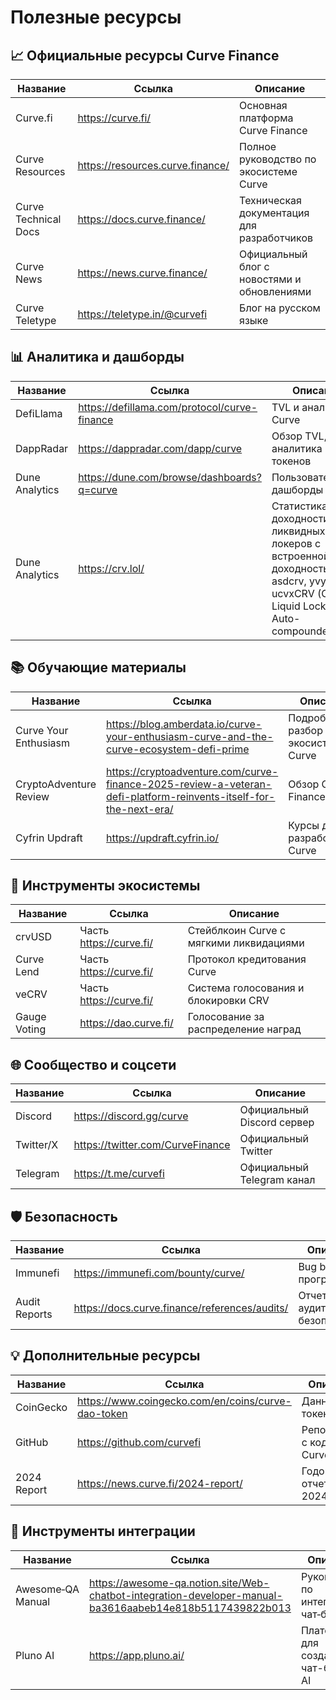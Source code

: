 # Полезные ресурсы

## 📈 Официальные ресурсы Curve Finance

| Название | Ссылка | Описание |
|----------|--------|----------|
| Curve.fi | <https://curve.fi/> | Основная платформа Curve Finance |
| Curve Resources | <https://resources.curve.finance/> | Полное руководство по экосистеме Curve |
| Curve Technical Docs | <https://docs.curve.finance/> | Техническая документация для разработчиков |
| Curve News | <https://news.curve.finance/> | Официальный блог с новостями и обновлениями |
| Curve Teletype | <https://teletype.in/@curvefi> | Блог на русском языке |

## 📊 Аналитика и дашборды

| Название | Ссылка | Описание |
|----------|--------|----------|
| DefiLlama | <https://defillama.com/protocol/curve-finance> | TVL и аналитика Curve |
| DappRadar | <https://dappradar.com/dapp/curve> | Обзор TVL, аналитика токенов |
| Dune Analytics | <https://dune.com/browse/dashboards?q=curve> | Пользовательские дашборды Curve |
| Dune Analytics | <https://crv.lol/> | Статистика доходности ликвидных локеров с встроенной доходностью: asdcrv, yvyCRV, ucvxCRV (CRV Liquid Locker Auto-compounders) |


## 📚 Обучающие материалы

| Название | Ссылка | Описание |
|----------|--------|----------|
| Curve Your Enthusiasm | <https://blog.amberdata.io/curve-your-enthusiasm-curve-and-the-curve-ecosystem-defi-prime> | Подробный разбор экосистемы Curve |
| CryptoAdventure Review | <https://cryptoadventure.com/curve-finance-2025-review-a-veteran-defi-platform-reinvents-itself-for-the-next-era/> | Обзор Curve Finance 2025 |
| Cyfrin Updraft | <https://updraft.cyfrin.io/> | Курсы для разработчиков Curve |

## 🔧 Инструменты экосистемы

| Название | Ссылка | Описание |
|----------|--------|----------|
| crvUSD | Часть <https://curve.fi/> | Стейблкоин Curve с мягкими ликвидациями |
| Curve Lend | Часть <https://curve.fi/> | Протокол кредитования Curve |
| veCRV | Часть <https://curve.fi/> | Система голосования и блокировки CRV |
| Gauge Voting | <https://dao.curve.fi/> | Голосование за распределение наград |

## 🌐 Сообщество и соцсети

| Название | Ссылка | Описание |
|----------|--------|----------|
| Discord | <https://discord.gg/curve> | Официальный Discord сервер |
| Twitter/X | <https://twitter.com/CurveFinance> | Официальный Twitter |
| Telegram | <https://t.me/curvefi> | Официальный Telegram канал |

## 🛡️ Безопасность

| Название | Ссылка | Описание |
|----------|--------|----------|
| Immunefi | <https://immunefi.com/bounty/curve/> | Bug bounty программа |
| Audit Reports | <https://docs.curve.finance/references/audits/> | Отчеты аудитов безопасности |

## 💡 Дополнительные ресурсы

| Название | Ссылка | Описание |
|----------|--------|----------|
| CoinGecko | <https://www.coingecko.com/en/coins/curve-dao-token> | Данные о токене CRV |
| GitHub | <https://github.com/curvefi> | Репозитории с кодом Curve |
| 2024 Report | <https://news.curve.fi/2024-report/> | Годовой отчет за 2024 год |

## 🤖 Инструменты интеграции

| Название | Ссылка | Описание |
|----------|--------|----------|
| Awesome‑QA Manual | <https://awesome-qa.notion.site/Web-chatbot-integration-developer-manual-ba3616aabeb14e818b5117439822b013> | Руководство по интеграции чат‑бота |
| Pluno AI | <https://app.pluno.ai/> | Платформа для создания чат-ботов с AI |
